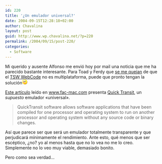 ```yaml
---
id: 220
title: '¿Un emulador universal?'
date: 2004-09-15T12:28:18+02:00
author: Chavalina
layout: post
guid: http://www.wp.chavalina.net/?p=220
permalink: /2004/09/15/post-220/
categories:
  - Software
---
```

Mi querido y ausente <span class="alguien">Alfonso</span> me envió hoy por mail una noticia que me ha parecido bastante interesante. Para Toad y Ferdy que <a href="http://www.chavalina.net/comentar.php?idpost=219#comentarios" target="_blank">se me quejan</a> de que el <a href="http://www.chavalina.net/comentar.php?idpost=219" target="_blank">TSW WebCode</a> no es multiplataforma, puede que pronto tengan la solución![emo](/imagenes/emoticonos/guino.gif) 

<a href="http://www.faq-mac.com/mt/archives/009593.php" target="_blank">Este artículo</a> leído en <a href="http://www.fac-mac.com" target="_blank">www.fac-mac.com</a> presenta <a href="http://www.transitive.com/products.htm" target="_blank">Quick Transit</a>, un _supuesto_ emulador «universal».

> QuickTransit software allows software applications that have been compiled for one processor and operating system to run on another processor and operating system without any source code or binary changes.

Así que parece ser que será un emulador totalmente transparente y que perjudicará mínimamente el rendimiento. Ante esto, qué menos que ser escéptico, ¿no? yo al menos hasta que no lo vea no me lo creo. Simplemente no lo veo muy viable, demasiado bonito.

Pero como sea verdad…